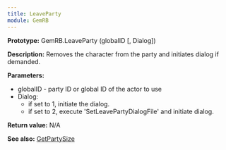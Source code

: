 ```yaml
---
title: LeaveParty
module: GemRB
---
```


**Prototype:** GemRB.LeaveParty (globalID [, Dialog])

**Description:** Removes the character from the party and initiates dialog 
if demanded.

**Parameters:**
  * globalID - party ID or global ID of the actor to use
  * Dialog:
    * if set to 1, initiate the dialog.
    * if set to 2, execute 'SetLeavePartyDialogFile' and initiate dialog.

**Return value:** N/A

**See also:** [GetPartySize](GetPartySize.md)


